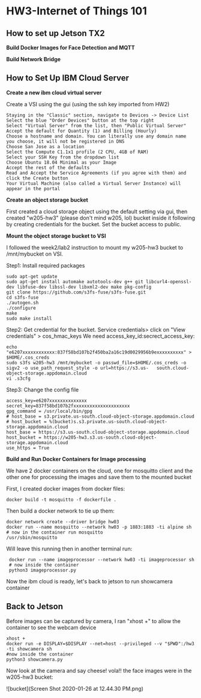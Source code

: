 # HW3-Internet of Things 101

## How to set up Jetson TX2

__Build Docker Images for Face Detection and MQTT__

__Build Network Bridge__

## How to Set Up IBM Cloud Server

__Create a new ibm cloud virtual server__

Create a VSI using the gui (using the ssh key imported from HW2)

    Staying in the "Classic" section, navigate to Devices -> Device List
    Select the blue "Order Devices" button at the top right
    Select "Virtual Server" from the list, then "Public Virtual Server"
    Accept the default for Quantity (1) and Billing (Hourly)
    Choose a hostname and domain. You can literally use any domain name you choose, it will not be registered in DNS
    Choose San Jose as a location 
    Select the Compute C1.1x1 profile (2 CPU, 4GB of RAM)
    Select your SSH Key from the dropdown list
    Choose Ubuntu 18.04 Minimal as your Image
    Accept the rest of the defaults
    Read and Accept the Service Agreements (if you agree with them) and click the Create button
    Your Virtual Machine (also called a Virtual Server Instance) will appear in the portal
    
__Create an object storage bucket__

First created a cloud storage object using the default setting via gui, then created "w205-hw3" (please don't mind w205, lol)  bucket inside it following by creating credentials for the bucket. Set the bucket access to public. 

__Mount the object storage bucket to VSI__

I followed the week2/lab2 instruction to mount my w205-hw3 bucket to /mnt/mybucket on VSI.

Step1: Install required packages

    sudo apt-get update
    sudo apt-get install automake autotools-dev g++ git libcurl4-openssl-dev libfuse-dev libssl-dev libxml2-dev make pkg-config
    git clone https://github.com/s3fs-fuse/s3fs-fuse.git
    cd s3fs-fuse
    ./autogen.sh
    ./configure
    make
    sudo make install

Step2: Get credential for the bucket. Service credentials> click on "View credentials" > cos_hmac_keys
We need access_key_id:secrect_access_key:

    echo "e6207xxxxxxxxxxxx:837f58bd107b2f450ba2a16c19d0029956b9exxxxxxxxxx" > $HOME/.cos_creds
    sudo s3fs w205-hw3 /mnt/mybucket -o passwd_file=$HOME/.cos_creds -o sigv2 -o use_path_request_style -o url=https://s3.us-   south.cloud-object-storage.appdomain.cloud
    vi .s3cfg
    
Step3: Change the config file

    access_key=e6207xxxxxxxxxxxxxx
    secret_key=837f58bd107b2fxxxxxxxxxxxxxxxxxxxxx
    gpg_command = /usr/local/bin/gpg
    # host_base = s3.private.us-south.cloud-object-storage.appdomain.cloud
    # host_bucket = %(bucket)s.s3.private.us-south.cloud-object-storage.appdomain.cloud
    host_base = https://s3.us-south.cloud-object-storage.appdomain.cloud
    host_bucket = https://w205-hw3.s3.us-south.cloud-object-storage.appdomain.cloud
    use_https = True
    

__Build and Run Docker Containers for Image processing__

We have 2 docker containers on the cloud, one for mosquitto client and the other one for processing the images and save them to the mounted bucket

First, I created docker images from docker files:

    docker build -t mosquitto -f dockerfile .
    
Then build a docker network to tie up them:

    docker network create --driver bridge hw03
    docker run --name mosquitto --network hw03 -p 1883:1883 -ti alpine sh
    # now in the container run mosquitto
    /usr/sbin/mosquitto
    
Will leave this running then in another terminal run:

     docker run --name imageprocessor --network hw03 -ti imageprocessor sh
     # now inside the container
     python3 imageprocessor.py
     
Now the ibm cloud is ready, let's back to jetson to run showcamera container

## Back to Jetson

Before images can be captured by camera, I ran "xhost +" to allow the container to see the webcam device

    xhost +
    docker run -e DISPLAY=$DISPLAY --net=host --privileged --v "$PWD":/hw3 -ti showcamera sh
    #now inside the container
    python3 showcamera.py
    
Now look at the camera and say cheese! vola!! the face images were in the w205-hw3 bucket:

![bucket](Screen Shot 2020-01-26 at 12.44.30 PM.png)



